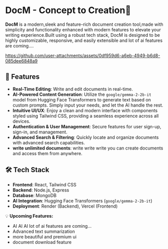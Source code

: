# DocM - Concept to Creation📝

**DocM** is a modern,sleek and feature-rich document creation tool,made with simplicity and functionality enhanced with modern features to elevate your writing experience.Built using a robust tech stack, DocM is designed to be highly customizable, responsive, and easily extensible and lot of ai features are coming....

https://github.com/user-attachments/assets/0df959d6-a6eb-4949-b6d8-085dee6848a9

## 🚀 Features

- **Real-Time Editing**: Write and edit documents in real-time.
- **AI-Powered Content Generation**: Utilize the `google/gemma-2-2b-it` model from Hugging Face Transformers to generate text based on custom prompts. Simply input your needs, and let the AI handle the rest.
- **Intuitive UI/UX**: Enjoy a clean and modern interface with components styled using Tailwind CSS, providing a seamless experience across all devices.
- **Authentication & User Management**: Secure features for user sign-up, sign-in, and management.
- **Advanced Search & Filtering**: Quickly locate and organize documents with advanced search capabilities.
- **write unlimited documents**: write write write you can create documents and access them from anywhere.

## 🛠️ Tech Stack

- **Frontend**: React, Tailwind CSS
- **Backend**: Node.js, Express
- **Database**: MongoDB
- **AI Integration**: Hugging Face Transformers (`google/gemma-2-2b-it`)
- **Deployment**: Render (Backend), Vercel (Frontend)

💡 **Upcoming Features:**
- AI AI AI lot of ai features are coming...
- Advanced text summarization
- more beautiful and premium ui
- document download feature
